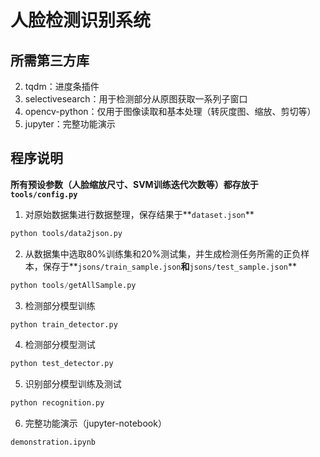 # 人脸检测识别系统

## 所需第三方库

2. tqdm：进度条插件
3. selectivesearch：用于检测部分从原图获取一系列子窗口
4. opencv-python：仅用于图像读取和基本处理（转灰度图、缩放、剪切等）
5. jupyter：完整功能演示

## 程序说明

**所有预设参数（人脸缩放尺寸、SVM训练迭代次数等）都存放于`tools/config.py`**

1. 对原始数据集进行数据整理，保存结果于**`dataset.json`**

```bash
python tools/data2json.py
```

2. 从数据集中选取80%训练集和20%测试集，并生成检测任务所需的正负样本，保存于**`jsons/train_sample.json`**和**`jsons/test_sample.json`**

```python
python tools/getAllSample.py
```

3. 检测部分模型训练

```bash
python train_detector.py
```

4. 检测部分模型测试

```bash
python test_detector.py
```

5. 识别部分模型训练及测试

```bash
python recognition.py
```

6. 完整功能演示（jupyter-notebook）

```python
demonstration.ipynb
```

